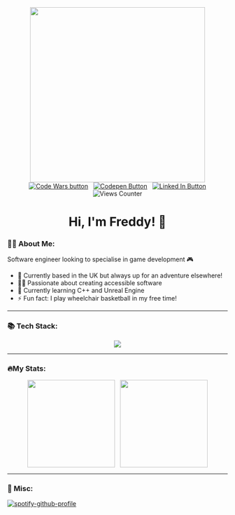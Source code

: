 <div id="header" align="center">
  <img src="https://media.giphy.com/media/v1.Y2lkPTc5MGI3NjExcmZnOWYzYnV4NzNsMW56azNja25sZHhyZ2xkNXZrMGgzanFtbGV3MSZlcD12MV9pbnRlcm5hbF9naWZfYnlfaWQmY3Q9Zw/L1R1tvI9svkIWwpVYr/giphy.gif" width="400"/>
  <div id="badges" align="center">
    <a href="https://www.codewars.com/users/henderson907"><img src="https://img.shields.io/badge/CodeWars-red?logo=codewars&logoColor=white&style=for-the-badge" alt="Code Wars button"/></a>
    &nbsp
    <a href="https://codepen.io/freddy907"><img src="https://img.shields.io/badge/CodePen-yellow?logo=codepen&logoColor=white&style=for-the-badge" alt="Codepen Button"/></a>
    &nbsp
    <a href="https://www.linkedin.com/in/freddy-henderson-a53435272/"><img src="https://img.shields.io/badge/LinkedIn-blue?logo=linkedin&logoColor=white&style=for-the-badge" alt="Linked In Button"/></a>
    <br>
    <img src="https://komarev.com/ghpvc/?username=henderson907&style=flat-square&color=blue" alt="Views Counter"/>
  </div>
  <h1>Hi, I'm Freddy! 👋</h1>
</div>


### 👩‍💻 About Me:
Software engineer looking to specialise in game development 🎮
- 🏡 Currently based in the UK but always up for an adventure elsewhere!
- 👩‍🦽 Passionate about creating accessible software
- 🌱 Currently learning C++ and Unreal Engine
- ⚡ Fun fact: I play wheelchair basketball in my free time!

---

### 📚 Tech Stack:

<p align="center">
  <a href="https://skillicons.dev">
    <img src="https://skillicons.dev/icons?i=cpp,unreal,ruby,rails,js,postgres,html,css,sass" />
  </a>
</p>

---

### 🔥My Stats:

<div align="center">
  <img height=200 align="center" src="https://github-readme-stats.vercel.app/api/top-langs?username=henderson907&layout=compact&theme=vision-friendly-dark&langs_count=8&card_width=320" />
  &nbsp
  <img height=200 margin=10 align="center" src="https://github.r2v.ch/codewars?user=henderson907&name=true&top_languages=true&theme=gradient" />
</div>


---

### 🦖 Misc:

[![spotify-github-profile](https://spotify-github-profile.kittinanx.com/api/view?uid=perigrin9&cover_image=true&theme=novatorem&show_offline=false&background_color=121212&interchange=false&bar_color=53b14f&bar_color_cover=true)](https://github.com/kittinan/spotify-github-profile)
